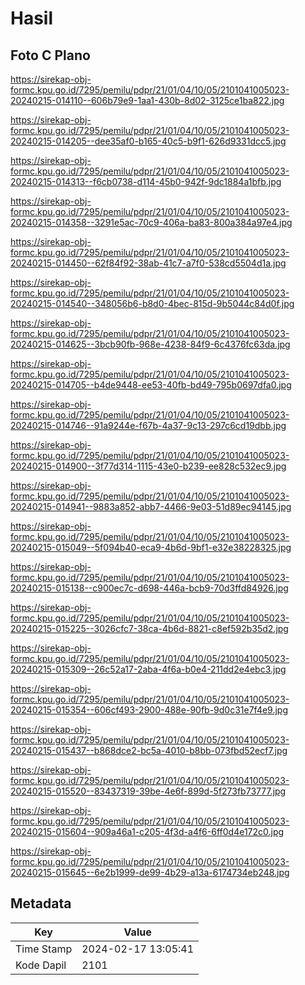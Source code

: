 # Hasil

## Foto C Plano

https://sirekap-obj-formc.kpu.go.id/7295/pemilu/pdpr/21/01/04/10/05/2101041005023-20240215-014110--606b79e9-1aa1-430b-8d02-3125ce1ba822.jpg

https://sirekap-obj-formc.kpu.go.id/7295/pemilu/pdpr/21/01/04/10/05/2101041005023-20240215-014205--dee35af0-b165-40c5-b9f1-626d9331dcc5.jpg

https://sirekap-obj-formc.kpu.go.id/7295/pemilu/pdpr/21/01/04/10/05/2101041005023-20240215-014313--f6cb0738-d114-45b0-942f-9dc1884a1bfb.jpg

https://sirekap-obj-formc.kpu.go.id/7295/pemilu/pdpr/21/01/04/10/05/2101041005023-20240215-014358--3291e5ac-70c9-406a-ba83-800a384a97e4.jpg

https://sirekap-obj-formc.kpu.go.id/7295/pemilu/pdpr/21/01/04/10/05/2101041005023-20240215-014450--62f84f92-38ab-41c7-a7f0-538cd5504d1a.jpg

https://sirekap-obj-formc.kpu.go.id/7295/pemilu/pdpr/21/01/04/10/05/2101041005023-20240215-014540--348056b6-b8d0-4bec-815d-9b5044c84d0f.jpg

https://sirekap-obj-formc.kpu.go.id/7295/pemilu/pdpr/21/01/04/10/05/2101041005023-20240215-014625--3bcb90fb-968e-4238-84f9-6c4376fc63da.jpg

https://sirekap-obj-formc.kpu.go.id/7295/pemilu/pdpr/21/01/04/10/05/2101041005023-20240215-014705--b4de9448-ee53-40fb-bd49-795b0697dfa0.jpg

https://sirekap-obj-formc.kpu.go.id/7295/pemilu/pdpr/21/01/04/10/05/2101041005023-20240215-014746--91a9244e-f67b-4a37-9c13-297c6cd19dbb.jpg

https://sirekap-obj-formc.kpu.go.id/7295/pemilu/pdpr/21/01/04/10/05/2101041005023-20240215-014900--3f77d314-1115-43e0-b239-ee828c532ec9.jpg

https://sirekap-obj-formc.kpu.go.id/7295/pemilu/pdpr/21/01/04/10/05/2101041005023-20240215-014941--9883a852-abb7-4466-9e03-51d89ec94145.jpg

https://sirekap-obj-formc.kpu.go.id/7295/pemilu/pdpr/21/01/04/10/05/2101041005023-20240215-015049--5f094b40-eca9-4b6d-9bf1-e32e38228325.jpg

https://sirekap-obj-formc.kpu.go.id/7295/pemilu/pdpr/21/01/04/10/05/2101041005023-20240215-015138--c900ec7c-d698-446a-bcb9-70d3ffd84926.jpg

https://sirekap-obj-formc.kpu.go.id/7295/pemilu/pdpr/21/01/04/10/05/2101041005023-20240215-015225--3026cfc7-38ca-4b6d-8821-c8ef592b35d2.jpg

https://sirekap-obj-formc.kpu.go.id/7295/pemilu/pdpr/21/01/04/10/05/2101041005023-20240215-015309--26c52a17-2aba-4f6a-b0e4-211dd2e4ebc3.jpg

https://sirekap-obj-formc.kpu.go.id/7295/pemilu/pdpr/21/01/04/10/05/2101041005023-20240215-015354--606cf493-2900-488e-90fb-9d0c31e7f4e9.jpg

https://sirekap-obj-formc.kpu.go.id/7295/pemilu/pdpr/21/01/04/10/05/2101041005023-20240215-015437--b868dce2-bc5a-4010-b8bb-073fbd52ecf7.jpg

https://sirekap-obj-formc.kpu.go.id/7295/pemilu/pdpr/21/01/04/10/05/2101041005023-20240215-015520--83437319-39be-4e6f-899d-5f273fb73777.jpg

https://sirekap-obj-formc.kpu.go.id/7295/pemilu/pdpr/21/01/04/10/05/2101041005023-20240215-015604--909a46a1-c205-4f3d-a4f6-6ff0d4e172c0.jpg

https://sirekap-obj-formc.kpu.go.id/7295/pemilu/pdpr/21/01/04/10/05/2101041005023-20240215-015645--6e2b1999-de99-4b29-a13a-6174734eb248.jpg


## Metadata

| Key        | Value               |
| ---------- | ------------------- |
| Time Stamp | 2024-02-17 13:05:41 |
| Kode Dapil | 2101                |



